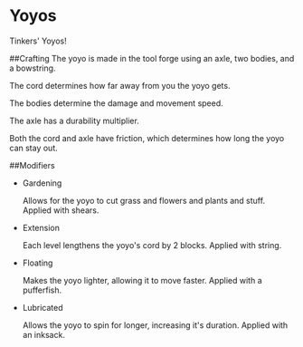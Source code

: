 # Yoyos
Tinkers' Yoyos!

##Crafting
The yoyo is made in the tool forge using an axle, two bodies, and a bowstring.

The cord determines how far away from you the yoyo gets.

The bodies determine the damage and movement speed.

The axle has a durability multiplier.

Both the cord and axle have friction, which determines how long the yoyo can stay out.

##Modifiers
* Gardening

   Allows for the yoyo to cut grass and flowers and plants and stuff.
   Applied with shears.
* Extension

   Each level lengthens the yoyo's cord by 2 blocks.
   Applied with string.
* Floating

   Makes the yoyo lighter, allowing it to move faster.
   Applied with a pufferfish.
* Lubricated

   Allows the yoyo to spin for longer, increasing it's duration.
   Applied with an inksack.
